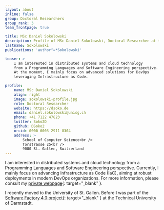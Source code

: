 ```yaml
---
layout: about
inline: false
group: Doctoral Researchers
group_rank: 3
team_frontpage: true

title: MSc Daniel Sokolowski
description: Profile of MSc Daniel Sokolowski, Doctoral Researcher at the Programming Group.
lastname: Sokolowski
publications: 'author^=*Sokolowski'

teaser: >
    I am interested in distributed systems and cloud technology
    from a Programming Languages and Software Engineering perspective.
    At the moment, I mainly focus on advanced solutions for DevOps
    leveraging Infrastructure as Code.

profile:
    name: MSc Daniel Sokolowski
    align: right
    image: sokolowski-profile.jpg
    role: Doctoral Researcher
    website: https://dsoko.de
    email: daniel.sokolowski@unisg.ch
    phone: +41 7122 47823
    twitter: Soko2D
    github: DSoko2
    orcid: 0000-0003-2911-8304
    address: >
        School of Computer Science<br />
        Torstrasse 25<br />
        9000 St. Gallen, Switzerland
---
```


I am interested in distributed systems and cloud technology
from a Programming Languages and Software Engineering perspective.
Currently, I mainly focus on advancing Infrastructure as Code (IaC),
aiming at robust deployments in modern DevOps organizations.
For more information, please consult my [private webpage](https://dsoko.de){: target="_blank" }.

I recently moved to the University of St. Gallen.
Before I was part of the [Software Factory 4.0 project](https://www.software-factory-4-0.de/){: target="_blank" } at the Technical University of Darmstadt.
